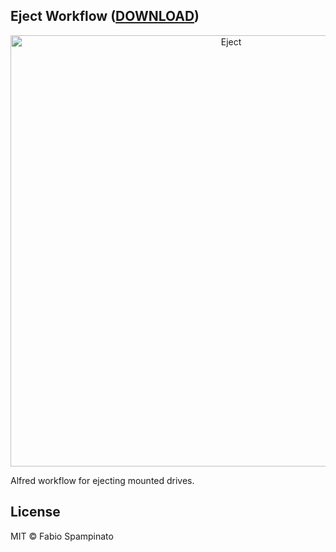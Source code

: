
## Eject Workflow ([DOWNLOAD](https://github.com/fabiospampinato/alfred-eject-workflow/raw/master/eject.alfredworkflow))

<p align="center">
	<img src="resources/demo.gif" alt="Eject" style="width:690px">
</p>

Alfred workflow for ejecting mounted drives.

## License

MIT © Fabio Spampinato
